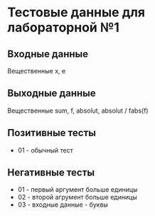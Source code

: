 # Тестовые данные для лабораторной №1

## Входные данные
Вещественные x, e

## Выходные данные
Вещественные sum, f, absolut, absolut / fabs(f)

## Позитивные тесты
- 01 - обычный тест

## Негативные тесты
- 01 - первый аргумент больше единицы
- 02 - второй агрумент больше единицы
- 03 - входные данные - буквы
